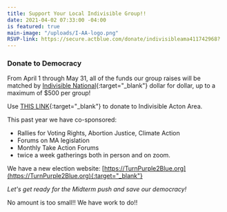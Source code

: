 ```yaml
---
title: Support Your Local Indivisible Group!!
date: 2021-04-02 07:33:00 -04:00
is featured: true
main-image: "/uploads/I-AA-logo.png"
RSVP-link: https://secure.actblue.com/donate/indivisibleama411742968?
---
```


### Donate to Democracy

From April 1 through May 31, all of the funds our group raises will be matched by [Indivisible National](https://indivisible.org){:target="_blank"} dollar for dollar, up to a maximum of $500 per group! 

Use [THIS LINK](https://secure.actblue.com/donate/indivisibleama411742968?){:target="_blank"} to donate to Indivisible Acton Area.

This past year we have co-sponsored:

* Rallies for Voting Rights, Abortion Justice, Climate Action
* Forums on MA legislation
* Monthly Take Action Forums
* twice a week gatherings both in person and on zoom.

We have a new election website: [https://TurnPurple2Blue.org](https://TurnPurple2Blue.org){:target="_blank"}  

*Let's get ready for the Midterm push and save our democracy!*

No amount is too small!!  We have work to do!!

